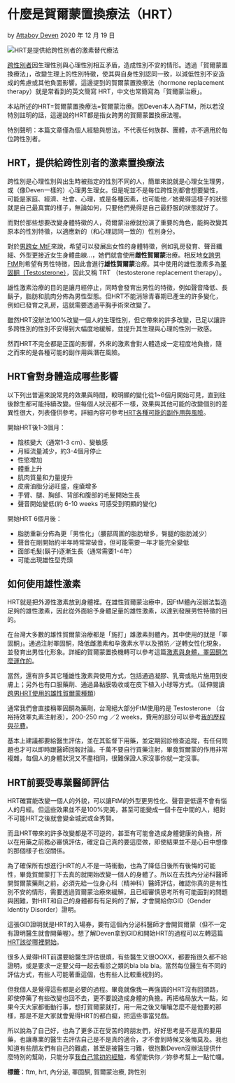 # 什麼是賀爾蒙置換療法（HRT）

by [Attaboy Deven](https://trans-attaboy.com/author/abcde1237w/) 2020 年 12 月 19 日

![HRT是提供給跨性別者的激素替代療法](https://trans-attaboy.com/wp-content/uploads/2020/12/what-is-hrt-1170x702.jpg)

[跨性別者](https://trans-attaboy.com/what-is-transgender/)因生理性別與心理性別相互矛盾，造成性別不安的情形。透過「賀爾蒙置換療法」，改變生理上的性別特徵，使其與自身性別認同一致，以減低性別不安造成的焦慮或其他負面影響。這邊提到的賀爾蒙置換療法（hormone replacement therapy）就是常看到的英文簡寫 HRT，中文也常簡寫為「賀爾蒙治療」。

本站所述的HRT=賀爾蒙置換療法=賀爾蒙治療。因Deven本人為FTM，所以若沒特別註明的話，這邊說的HRT都是指女跨男的賀爾蒙置換療法喔。

特別聲明：本篇文章僅為個人經驗與想法，不代表任何族群、團體，亦不適用於每位跨性別者。

## HRT，提供給跨性別者的激素置換療法

跨性別是心理性別與出生時被指定的性別不同的人，簡單來說就是心理女生理男，或（像Deven一樣的）心理男生理女。但是呢並不是每位跨性別都會想要變性，可能是家庭、經濟、社會、心理，或是各種因素，也可能他／她覺得這樣子的狀態就是自己最真實的樣子，無論如何，只要他們覺得是自己最舒服的狀態就好了。

而對於那些想要改變身體特徵的人，荷爾蒙治療就扮演了重要的角色，能夠改變其原本的性別特徵，以適應新的（和心理認同一致的）性別身分。

對於[男跨女 MtF](https://trans-attaboy.com/what-is-transgender/)來說，希望可以發展出女性的身體特徵，例如乳房發育、聲音纖細、外型更接近女生身體曲線…，她們就會使用**雌性賀爾蒙**治療。相反地[女跨男 FtM](https://trans-attaboy.com/what-is-transgender/)則希望有男性特徵，因此會進行**雄性賀爾蒙**治療。其中使用的雄性激素多為[睪固酮（Testosterone）](https://trans-attaboy.com/how-t-works/)，因此又稱 TRT （testosterone replacement therapy）。

雄性激素治療的目的是讓月經停止，同時會發育出男性的特徵，例如聲音降低、長鬍子，脂肪和肌肉分佈為男性型態。但HRT不能消除青春期已產生的許多變化，例如已發育之乳房，這就需要透過平胸手術來改變了。

雖然HRT沒辦法100%改變一個人的生理性別，但它帶來的許多改變，已足以讓許多跨性別的性別不安得到大幅度地緩解，並提升其生理與心理的性別一致感。

然而HRT不完全都是正面的影響，外來的激素會對人體造成一定程度地負擔，隨之而來的是各種可能的副作用與潛在風險。

## HRT會對身體造成哪些影響

以下列出普遍來說常見的效果與時間，較明顯的變化從1~6個月開始可見，直到往後餘生都可能持續改變。但每個人狀況都不一樣，效果與其他可能的改變個別的差異性很大，列表僅供參考。詳細內容可參考[HRT各種可能的副作用與風險](https://trans-attaboy.com/side-effect-of-hrt/)。

開始HRT後1-3個月：

- 陰核變大（通常1-3 cm）、變敏感
- 月經流量減少，約3-4個月停止
- 性慾增加
- 體重上升
- 肌肉質量和力量提升
- 皮膚油脂分泌旺盛，痤瘡增多
- 手臂、腿、胸部、背部和腹部的毛髮開始生長
- 聲音開始變低(約 6-10 weeks 可感受到明顯的變化)

開始HRT 6個月後：

- 脂肪重新分佈為更「男性化」（腰部周圍的脂肪增多，臀腿的脂肪減少）
- 聲音在剛開始約半年時常常破音，但可能需要一年才能完全變低
- 面部毛髮(鬍子)逐漸生長（通常需要1-4年）
- 可能出現雄性型禿頭

## 如何使用雄性激素

HRT就是把外源性激素放到身體裡。在雄性賀爾蒙治療中，因FtM體內沒辦法製造足夠的雄性激素，因此從外面給予身體足量的雄性激素，以達到發展男性特徵的目的。

在台灣大多數的雄性賀爾蒙治療都是「施打」雄激素到體內，其中使用的就是「睪固酮」。通過注射睪固酮，降低雌激素和孕激素水平以及預防／逆轉女性化現象，並發育出男性化形象。詳細的賀爾蒙置換機轉可以參考這篇[激素與身體，睪固酮怎麼運作的](https://trans-attaboy.com/how-t-works/)。

當然，還有許多其它種雄性激素與使用方式，包括通過凝膠、乳膏或貼片施用到皮膚上；另外也有口服藥劑、通過鼻黏膜吸收或在皮下植入小球等方式。（延伸閱讀[跨男HRT使用的雄性賀爾蒙種類](https://trans-attaboy.com/types-of-testosterone/)）

通常我們會直接稱睪固酮為藥劑，台灣絕大部分FtM使用的是 Testosterone （台裕持效睪丸素注射液），200-250 mg ／2 weeks，費用的部分可以參考[我的歷程與花費](https://trans-attaboy.com/timeline-and-expenses/)。

基本上建議都要給醫生評估，並在其監督下用藥，並定期回診檢查追蹤，有任何問題也才可以即時跟醫師回報討論。千萬不要自行買藥注射，畢竟賀爾蒙的作用非常複雜，每個人的身體狀況又不盡相同，很難保證人家沒事你就一定沒事。

## HRT前要受專業醫師評估

HRT確實能改變一個人的外貌，可以讓FtM的外型更男性化、聲音更低還不會有惱人的月經。但這些效果並不是100%完美，甚至可能變成一個卡在中間的人，絕對不可能HRT之後就會變金城武或金秀賢。

而且HRT帶來的許多改變都是不可逆的，甚至有可能會造成身體健康的負擔，所以在用藥之前務必審慎評估，確定自己真的要這麼做，即使結果並不是心目中想像的那個樣子也沒關係。

為了確保所有想進行HRT的人不是一時衝動，也為了降低日後所有後悔的可能性，畢竟賀爾蒙打下去真的就開始改變一個人的身體了。所以在去找內分泌科醫師開賀爾蒙藥劑之前，必須先給一位身心科（精神科）醫師評估，確認你真的是有性別不安的情形，需要透過賀爾蒙治療來緩解，且已經審慎思考所有可能面對的問題與困難，對HRT和自己的身體都有有足夠的了解，才會開給你GID（Gender Identity Disorder）證明。

這張GID證明就是HRT的入場券，要有這個內分泌科醫師才會開賀爾蒙（但不一定有證明醫生就會開藥喔）。想了解Deven拿到GID和開始HRT的過程可以左轉這篇[HRT該從哪裡開始](https://trans-attaboy.com/how-to-start/)。

很多人覺得HRT前還要給醫生評估很煩，有些醫生又很OOXX，都要拖很久都不給證明，或是要求一定要父母一起去看診之類的bla bla bla。當然每位醫生有不同的評估方式，有些人可能著重這個，也有些人比較重視別的。

但我個人是覺得這些都是必要的過程。畢竟就像我一再強調的HRT沒有回頭路，即使停藥了有些改變也回不去，更不要說造成身體的負擔。再把格局放大一點，如果今天大家都衝動行事，想打賀爾蒙就打，用一用之後又嚷嚷怎麼不是他要的那樣，那是不是大家就會覺得HRT的都白癡，把這些事當兒戲。

所以說為了自己好，也為了更多正在受苦的跨朋友們，好好思考是不是真的要用藥，也讓專業的醫生去評估自己是不是真的適合，才不會到時候又後悔莫及。我也知道有些朋友們有自己的難處，甚至是被醫生刁難，很抱歉Deven沒辦法提供什麼特別的幫助，只能分享[我自己當初的經驗](https://trans-attaboy.com/how-to-start/)，希望能供你／妳參考幫上一點忙囉。

**標籤**：ftm, hrt, 內分泌, 睪固酮, 賀爾蒙治療, 跨性別